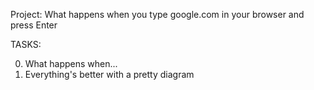 Project: What happens when you type google.com in your browser and press Enter

TASKS:


0. What happens when...
1. Everything's better with a pretty diagram
